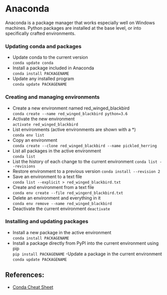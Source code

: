 # Anaconda

Anaconda is a package manager that works especially well on Windows machines. Python packages are installed at the base level, or into specifically crafted environments.

### Updating conda and packages
- Update conda to the current version   
```conda update conda```
- Install a package included in Anaconda  
````conda install PACKAGENAME````
- Update any installed program  
```conda update PACKAGENAME```

### Creating and managing environments
- Create a new environment named red_winged_blackbird  
```conda create --name red_winged_blackbird python=3.6```
- Activate the new environment  
```activate red_winged_blackbird```
- List environments (active environments are shown with a *)  
```conda env list```
- Copy an environment  
```conda create --clone red_winged_blackbird --name pickled_herring```
- List all packages in the active environment  
```conda list```
- List the history of each change to the current environment
```conda list --revisions```
- Restore environment to a previous version
```conda install --revision 2```
- Save an environment to a text file  
```conda list --explicit > red_winged_blackbird.txt```
- Create and environment from a text file  
```conda env create --file red_wingerd_blackbird.txt```
- Delete an environment and everything in it  
```conda env remove --name red_winged_blackbird```
- Deactivate the current environment
```deactivate```

### Installing and updating packages
- Install a new package in the active environment  
```conda install PACKAGENAME```
- Install a package directly from PyPl into the current environment using pip  
```pip install PACKAGENAME```
-Update a package in the current environment
```conda update PACKAGENAME```

## References:

- [Conda Cheat Sheet](https://conda.io/docs/_downloads/conda-cheatsheet.pdf)